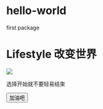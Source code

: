 # hello-world
first package
<h1>Lifestyle 改变世界</h1>
<img src="http://ife.baidu.com/2016/static/img/logo_c9785ff2.png">
<p>选择开始就不要轻易结束</p>
<button id="btn">加油吧</button>
